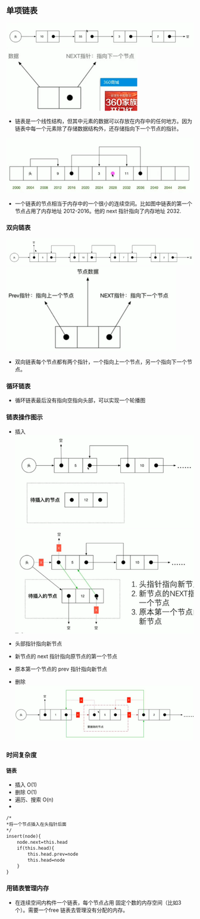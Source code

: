 ## 单项链表

![Image text](./单项链表1.png)
![Image text](./单项链表2.png)

* 链表是一个线性结构，但其中元素的数据可以存放在内存中的任何地方。因为链表中每一个元素除了存储数据结构外，还存储指向下一个节点的指针。

![Image text](./单项链表3.png)

* 一个链表的节点相当于内存中的一个很小的连续空间。比如图中链表的第一个节点占用了内存地址 2012-2016。他的 next 指针指向了内存地址 2032.

### 双向链表

![Image text](./双向链表1.png)
![Image text](./双向链表2.png)

* 双向链表每个节点都有两个指针，一个指向上一个节点，另一个指向下一个节点。

### 循环链表

* 循环链表最后没有指向空指向头部，可以实现一个轮播图

### 链表操作图示

* 插入
  ![Image text](./插入.png)
  ![Image text](./插入2.png)

* 头部指针指向新节点
* 新节点的 next 指针指向原节点的第一个节点
* 原本第一个节点的 prev 指针指向新节点

- 删除
  ![Image text](./删除.png)

### 时间复杂度

#### 链表

* 插入 O(1)
* 删除 O(1)
* 遍历、搜索 O(n)
*

```
/*
*将一个节点插入在头指针后面
*/
insert(node){
    node.next=this.head
    if(this.head){
        this.head.prev=node
        this.head=node
    }
}
```

### 用链表管理内存
- 在连续空间内构件一个链表，每个节点占用
固定个数的内存空间（比如3个）。需要一个free
链表去管理没有分配的内存。